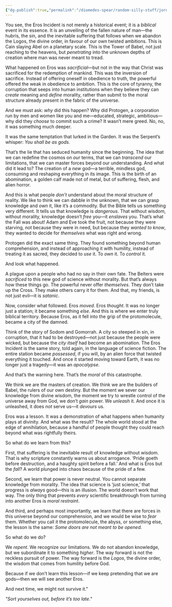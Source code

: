 ```yaml
---
{"dg-publish":true,"permalink":"/diomedes-spear/random-silly-stuff/jordan-peterson-on-eros/"}
---
```


You see, the Eros Incident is not merely a historical event; it is a _biblical_ event in its essence. It is an unveiling of the fallen nature of man—the hubris, the sin, and the inevitable suffering that follows when we abandon the Logos, the divine order, in favour of our own twisted ambitions. This is Cain slaying Abel on a planetary scale. This is the Tower of Babel, not just reaching to the heavens, but _penetrating_ into the unknown depths of creation where man was never meant to tread.

What happened on Eros was _sacrificial_—but not in the way that Christ was sacrificed for the redemption of mankind. This was the inversion of sacrifice. Instead of offering oneself in obedience to truth, the powerful offered the weak in obedience to ambition. This is the core of tyranny, the corruption that seeps into human institutions when they believe they can _create_ meaning and _define_ morality, rather than submit to the moral structure already present in the fabric of the universe.

And we must ask: _why_ did this happen? Why did Protogen, a corporation run by men and women like you and me—educated, strategic, ambitious—why did they _choose_ to commit such a crime? It wasn’t mere greed. No, no, it was something much deeper.

It was the same temptation that lurked in the Garden. It was the Serpent’s whisper: _You shall be as gods._

That’s the lie that has seduced humanity since the beginning. The idea that we can redefine the cosmos on _our_ terms, that we can _transcend_ our limitations, that we can master forces beyond our understanding. And what did it lead to? The creation of a _new_ god—a terrible, mindless god, consuming and reshaping everything in its image. This is the birth of an abomination, a golden calf made not of metal, but of suffering, flesh, and alien horror.

And this is what people _don’t_ understand about the moral structure of reality. We like to think we can dabble in the unknown, that we can grasp knowledge and _own_ it, like it’s a commodity. But the Bible tells us something very different. It tells us that knowledge is _dangerous_. That without wisdom, without morality, knowledge doesn’t _free_ you—it _enslaves_ you. That’s what the Fall was about! Adam and Eve took the fruit, not because they were starving, not because they were in need, but because they _wanted to know_, they wanted to decide for _themselves_ what was right and wrong.

Protogen did the exact same thing. They found something beyond human comprehension, and instead of approaching it with humility, instead of treating it as sacred, they decided to _use_ it. To _own_ it. To _control_ it.

And look what happened.

A plague upon a people who had no say in their own fate. The Belters were _sacrificed_ to this new god of science without morality. But that’s always how these things go. The powerful never offer _themselves_. They don’t take up the Cross. They make others carry it for them. And that, my friends, is not just evil—it is _satanic_.

Now, consider what followed. Eros _moved_. Eros _thought_. It was no longer just a station; it became something _else_. And this is where we enter truly biblical territory. Because Eros, as it fell into the grip of the protomolecule, became a city of the damned.

Think of the story of Sodom and Gomorrah. A city so steeped in sin, in corruption, that it had to be destroyed—not just because the people were wicked, but because the _city itself_ had become an abomination. The Eros Incident is the same story, told again, in the language of science fiction. The entire station became _possessed_, if you will, by an alien force that twisted everything it touched. And once it started moving toward Earth, it was no longer just a tragedy—it was an _apocalypse_.

And that’s the warning here. That’s the _moral_ of this catastrophe.

We think we are the masters of creation. We think we are the builders of Babel, the rulers of our own destiny. But the moment we sever our knowledge from divine wisdom, the moment we try to wrestle control of the universe away from God, we don’t _gain_ power. We _unleash_ it. And once it is unleashed, it does _not_ serve us—it _devours_ us.

Eros was a lesson. It was a demonstration of what happens when humanity plays at divinity. And what was the result? The whole world stood at the edge of annihilation, because a handful of people thought they could reach beyond what was rightfully theirs.

So what do we learn from this?

First, that suffering is the inevitable result of knowledge without wisdom. That is why scripture constantly warns us about arrogance. ‘Pride goeth before destruction, and a haughty spirit before a fall.’ And what is Eros but the _fall_? A world plunged into chaos because of the pride of a few.

Second, we learn that power is never neutral. You cannot separate knowledge from morality. The idea that science is ‘just science,’ that progress is _always_ good—this is an illusion. The world doesn’t work that way. The only thing that prevents _every_ scientific breakthrough from turning into another Eros is _moral restraint_.

And third, and perhaps most importantly, we learn that there are forces in this universe beyond our comprehension, and we would be wise to _fear_ them. Whether you call it the protomolecule, the abyss, or something else, the lesson is the same: _Some doors are not meant to be opened._

So what do we do?

We _repent_. We recognize our limitations. We do not abandon knowledge, but we subordinate it to something _higher_. The way forward is not the reckless pursuit of power. The way forward is the _Logos_, the divine order, the wisdom that comes from humility before God.

Because if we don’t learn this lesson—if we keep pretending that we are gods—then we will see another Eros.

And next time, we might not survive it."

_"Sort yourselves out, before it’s too late."_